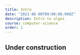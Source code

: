 ```yaml
---
title: Intro
date: "2021-06-08T09:00:00.000Z"
description: Intro to algos
course: computer-science
order: 1
---
```


## Under construction
